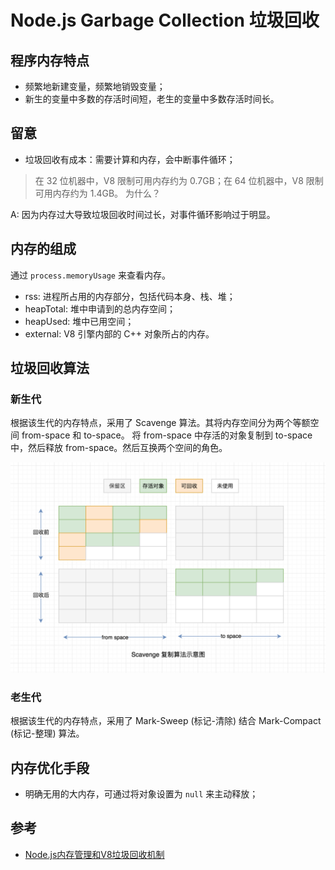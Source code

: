 # Node.js Garbage Collection 垃圾回收

## 程序内存特点

- 频繁地新建变量，频繁地销毁变量；
- 新生的变量中多数的存活时间短，老生的变量中多数存活时间长。

## 留意

- 垃圾回收有成本：需要计算和内存，会中断事件循环；

> 在 32 位机器中，V8 限制可用内存约为 0.7GB；在 64 位机器中，V8 限制可用内存约为 1.4GB。
> 为什么？

A: 因为内存过大导致垃圾回收时间过长，对事件循环影响过于明显。

## 内存的组成

通过 `process.memoryUsage` 来查看内存。

- rss: 进程所占用的内存部分，包括代码本身、栈、堆；
- heapTotal: 堆中申请到的总内存空间；
- heapUsed: 堆中已用空间；
- external: V8 引擎内部的 C++ 对象所占的内存。

## 垃圾回收算法

### 新生代

根据该生代的内存特点，采用了 Scavenge 算法。其将内存空间分为两个等额空间 from-space 和 to-space。
将 from-space 中存活的对象复制到 to-space 中，然后释放 from-space。然后互换两个空间的角色。

![scavenge](../../images/scavenge.png)

### 老生代

根据该生代的内存特点，采用了 Mark-Sweep (标记-清除) 结合 Mark-Compact (标记-整理) 算法。

## 内存优化手段

- 明确无用的大内存，可通过将对象设置为 `null` 来主动释放；

## 参考

- [Node.js内存管理和V8垃圾回收机制](https://juejin.cn/post/6844903878928891911)
